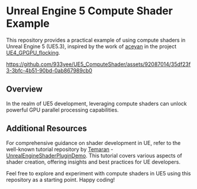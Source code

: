 # Unreal Engine 5 Compute Shader Example

This repository provides a practical example of using compute shaders in Unreal Engine 5 (UE5.3), inspired by the work of [aceyan](https://github.com/aceyan) in the project [UE4_GPGPU_flocking](https://github.com/aceyan/UE4_GPGPU_flocking/tree/ComputeShader).


https://github.com/933yee/UE5_ComputeShader/assets/92087014/35df23f3-3bfc-4b51-90bd-0ab867989cb0


## Overview

In the realm of UE5 development, leveraging compute shaders can unlock powerful GPU parallel processing capabilities. 

## Additional Resources

For comprehensive guidance on shader development in UE, refer to the well-known tutorial repository by [Temaran](https://github.com/Temaran) - [UnrealEngineShaderPluginDemo](https://github.com/Temaran/UnrealEngineShaderPluginDemo). This tutorial covers various aspects of shader creation, offering insights and best practices for UE developers.

Feel free to explore and experiment with compute shaders in UE5 using this repository as a starting point. Happy coding!

